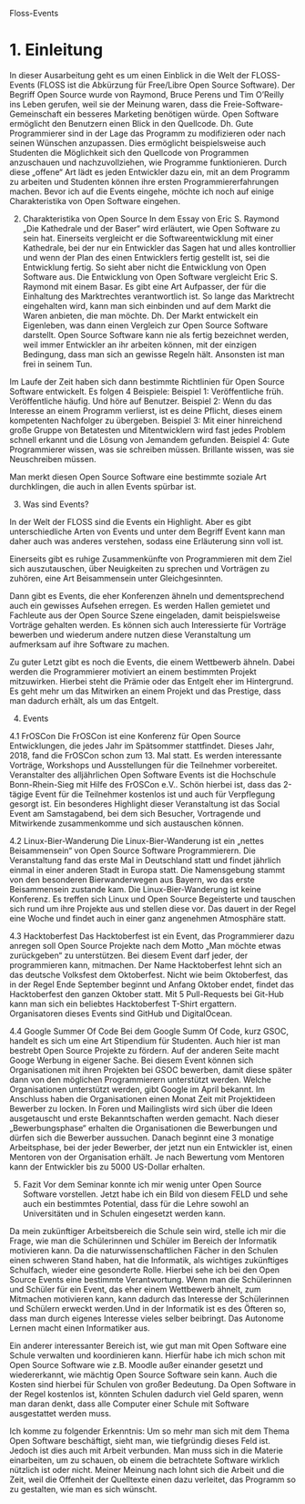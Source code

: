 Floss-Events


**1. Einleitung**
=================

In dieser Ausarbeitung geht es um einen Einblick in die Welt der FLOSS-Events (FLOSS ist die Abkürzung für Free/Libre Open Source Software). 
Der Begriff Open Source wurde von Raymond, Bruce Perens und Tim O’Reilly ins Leben gerufen, weil sie der Meinung waren, dass die Freie-Software-Gemeinschaft ein besseres Marketing benötigen würde.
Open Software ermöglicht den Benutzern einen Blick in den Quellcode. Dh. Gute Programmierer sind in der Lage das Programm zu modifizieren oder nach seinen Wünschen anzupassen. Dies ermöglicht beispielsweise auch Studenten die Möglichkeit sich den Quellcode von Programmen anzuschauen und nachzuvollziehen, wie Programme funktionieren. Durch diese „offene“ Art lädt es jeden Entwickler dazu ein, mit an dem Programm zu arbeiten und Studenten können ihre ersten Programmiererfahrungen machen. 
Bevor ich auf die Events eingehe, möchte ich noch auf einige Charakteristika von Open Software eingehen.  

2. Charakteristika von Open Source
In dem Essay von Eric S. Raymond „Die Kathedrale und der Baser“ wird erläutert, wie Open Software zu sein hat. Einerseits vergleicht er die Softwareentwicklung mit einer Kathedrale, bei der nur ein Entwickler das Sagen hat und alles kontrollier und wenn der Plan des einen Entwicklers fertig gestellt ist, sei die Entwicklung fertig. 
So sieht aber nicht die Entwicklung von Open Software aus. Die Entwicklung von Open Software vergleicht Eric S. Raymond mit einem Basar. Es gibt eine Art Aufpasser, der für die Einhaltung des Marktrechtes verantwortlich ist. So lange das Marktrecht eingehalten wird, kann man sich einbinden und auf dem Markt die Waren anbieten, die man möchte. Dh. Der Markt entwickelt ein Eigenleben, was dann einen Vergleich zur Open Source Software darstellt. Open Source Software kann nie als fertig bezeichnet werden, weil immer Entwickler an ihr arbeiten können, mit der einzigen Bedingung, dass man sich an gewisse Regeln hält. Ansonsten ist man frei in seinem Tun.

Im Laufe der Zeit haben sich dann bestimmte Richtlinien für Open Source Software entwickelt.  Es folgen 4 Beispiele:
Beispiel 1: Veröffentliche früh. Veröffentliche häufig. Und höre auf Benutzer.
Beispiel 2: Wenn du das Interesse an einem Programm verlierst, ist es deine Pflicht, dieses einem kompetenten Nachfolger zu übergeben.
Beispiel 3: Mit einer hinreichend große Gruppe von Betatesten und Mitentwicklern wird fast jedes Problem schnell erkannt und die Lösung von Jemandem gefunden.
Beispiel 4: Gute Programmierer wissen, was sie schreiben müssen. Brillante wissen, was sie Neuschreiben müssen. 

Man merkt diesen Open Source Software eine bestimmte soziale Art durchklingen, die auch in allen Events spürbar ist.

3. Was sind Events?

In der Welt der FLOSS sind die Events ein Highlight. Aber es gibt unterschiedliche Arten von Events und unter dem Begriff Event kann man daher auch was anderes verstehen, sodass eine Erläuterung sinn voll ist.

Einerseits gibt es ruhige Zusammenkünfte von Programmieren mit dem Ziel sich auszutauschen, über Neuigkeiten zu sprechen und Vorträgen zu zuhören, eine Art Beisammensein unter Gleichgesinnten. 

Dann gibt es Events, die eher Konferenzen ähneln und dementsprechend auch ein gewisses Aufsehen erregen. Es werden Hallen gemietet und Fachleute aus der Open Source Szene eingeladen, damit beispielsweise Vorträge gehalten werden. Es können sich auch Interessierte für Vorträge bewerben und wiederum andere nutzen diese Veranstaltung um aufmerksam auf ihre Software zu machen. 

Zu guter Letzt gibt es noch die Events, die einem Wettbewerb ähneln. Dabei werden die Programmierer motiviert an einem bestimmten Projekt mitzuwirken. Hierbei steht die Prämie oder das Entgelt eher im Hintergrund. Es geht mehr um das Mitwirken an einem Projekt und das Prestige, dass man dadurch erhält, als um das Entgelt. 


4. Events

4.1 FrOSCon
Die FrOSCon ist eine Konferenz für Open Source Entwicklungen, die jedes Jahr im Spätsommer stattfindet. Dieses Jahr, 2018, fand die FrOSCon schon zum 13. Mal statt. Es werden interessante Vorträge, Workshops und Ausstellungen für die Teilnehmer vorbereitet. Veranstalter des alljährlichen Open Software Events ist die Hochschule Bonn-Rhein-Sieg mit Hilfe des FrOSCon e.V.. Schön hierbei ist, dass das 2-tägige Event für die Teilnehmer kostenlos ist und auch für Verpflegung gesorgt ist. 
Ein besonderes Highlight dieser Veranstaltung ist das Social Event am Samstagabend, bei dem sich Besucher, Vortragende und Mitwirkende zusammenkomme und sich austauschen können.


4.2 Linux-Bier-Wanderung
Die Linux-Bier-Wanderung ist ein „nettes Beisammensein“ von Open Source Software Programmierern. Die Veranstaltung fand das erste Mal in Deutschland statt und findet jährlich einmal in einer anderen Stadt in Europa statt. Die Namensgebung stammt von den besonderen Bierwanderwegen aus Bayern, wo das erste Beisammensein zustande kam.
Die Linux-Bier-Wanderung ist keine Konferenz. Es treffen sich Linux und Open Source Begeisterte und tauschen sich rund um ihre Projekte aus und stellen diese vor. Das dauert in der Regel eine Woche und findet auch in einer ganz angenehmen Atmosphäre statt.


4.3 Hacktoberfest
Das Hacktoberfest ist ein Event, das Programmierer dazu anregen soll Open Source Projekte nach dem Motto „Man möchte etwas zurückgeben“ zu unterstützen. Bei diesem Event darf jeder, der programmieren kann, mitmachen. Der Name Hacktoberfest lehnt sich an das deutsche Volksfest dem Oktoberfest. Nicht wie beim Oktoberfest, das in der Regel Ende September beginnt und Anfang Oktober endet, findet das Hacktoberfest den ganzen Oktober statt. Mit 5 Pull-Requests bei Git-Hub kann man sich ein beliebtes Hacktoberfest T-Shirt ergattern.  
Organisatoren dieses Events sind GitHub und DigitalOcean.

4.4 Google Summer Of Code
Bei dem Google Summ Of Code, kurz GSOC, handelt es sich um eine Art Stipendium für Studenten. Auch hier ist man bestrebt Open Source Projekte zu fördern. Auf der anderen Seite macht Googe Werbung in eigener Sache.
Bei diesem Event können sich Organisationen mit ihren Projekten bei GSOC bewerben, damit diese später dann von den möglichen Programmierern unterstützt werden. Welche Organisationen unterstützt werden, gibt Google im April bekannt. 
Im Anschluss haben die Organisationen einen Monat Zeit mit Projektideen Bewerber zu locken. In Foren und Mailinglists wird sich über die Ideen ausgetauscht und erste Bekanntschaften werden gemacht. 
Nach dieser „Bewerbungsphase“ erhalten die Organisationen die Bewerbungen und dürfen sich die Bewerber aussuchen. 
Danach beginnt eine 3 monatige Arbeitsphase, bei der jeder Bewerber, der jetzt nun ein Entwickler ist, einen Mentoren von der Organisation erhält. Je nach Bewertung vom Mentoren kann der Entwickler bis zu 5000 US-Dollar erhalten. 



5. Fazit
Vor dem Seminar konnte ich mir wenig unter Open Source Software vorstellen. Jetzt habe ich ein Bild von diesem FELD und sehe auch ein bestimmtes Potential, dass für die Lehre sowohl an Universitäten und in Schulen eingesetzt werden kann.

Da mein zukünftiger Arbeitsbereich die Schule sein wird, stelle ich mir die Frage, wie man die Schülerinnen und Schüler im Bereich der Informatik motivieren kann. 
Da die naturwissenschaftlichen Fächer in den Schulen einen schweren Stand haben, hat die Informatik, als wichtiges zukünftiges Schulfach, wieder eine gesonderte Rolle. Hierbei sehe ich bei den Open Source Events eine bestimmte Verantwortung. Wenn man die Schülerinnen und Schüler für ein Event, das eher einem Wettbewerb ähnelt, zum Mitmachen motivieren kann, kann dadurch das Interesse der Schülerinnen und Schülern erweckt werden.Und in der Informatik ist es des Öfteren so, dass man durch eigenes Interesse vieles selber beibringt. Das Autonome Lernen macht einen Informatiker aus. 

Ein anderer interessanter Bereich ist, wie gut man mit Open Software eine Schule verwalten und koordinieren kann. Hierfür habe ich mich schon mit Open Source Software wie z.B. Moodle außer einander gesetzt und wiedererkannt, wie mächtig Open Source Software sein kann. Auch die Kosten sind hierbei für Schulen von großer Bedeutung. Da Open Software in der Regel kostenlos ist, könnten Schulen dadurch viel Geld sparen, wenn man daran denkt, dass alle Computer einer Schule mit Software ausgestattet werden muss.

Ich komme zu folgender Erkenntnis: Um so mehr man sich mit dem Thema Open Software beschäftigt, sieht man, wie tiefgründig dieses Feld ist. Jedoch ist dies auch mit Arbeit verbunden. Man muss sich in die Materie einarbeiten, um zu schauen, ob einem die betrachtete Software wirklich nützlich ist oder nicht. Meiner Meinung nach lohnt sich die Arbeit und die Zeit, weil die Offenheit der Quelltexte einen dazu verleitet, das Programm so zu gestalten, wie man es sich wünscht.


